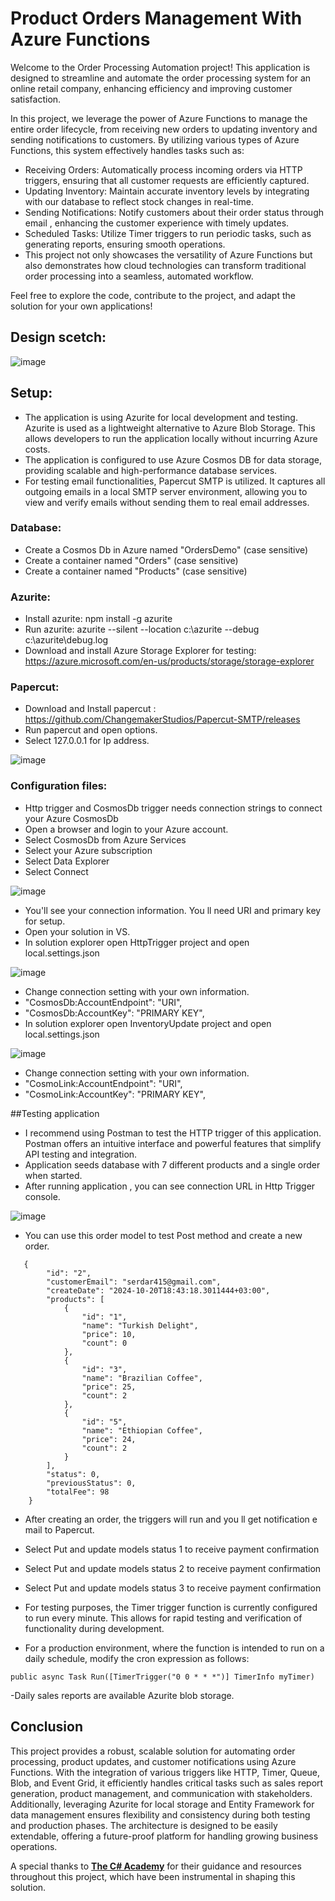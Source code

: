 # Product Orders Management With Azure Functions

Welcome to the Order Processing Automation project! 
This application is designed to streamline and automate the order processing system for an online retail company, enhancing efficiency and improving customer satisfaction.

In this project, we leverage the power of Azure Functions to manage the entire order lifecycle, from receiving new orders to updating inventory and sending notifications to customers. By utilizing various types of Azure Functions, this system effectively handles tasks such as:

- Receiving Orders: Automatically process incoming orders via HTTP triggers, ensuring that all customer requests are efficiently captured.
- Updating Inventory: Maintain accurate inventory levels by integrating with our database to reflect stock changes in real-time.
- Sending Notifications: Notify customers about their order status through email , enhancing the customer experience with timely updates.
- Scheduled Tasks: Utilize Timer triggers to run periodic tasks, such as generating reports, ensuring smooth operations.
- This project not only showcases the versatility of Azure Functions but also demonstrates how cloud technologies can transform traditional order processing into a seamless, automated workflow.

Feel free to explore the code, contribute to the project, and adapt the solution for your own applications!

## Design scetch:

![image](https://github.com/user-attachments/assets/6f8adb0a-23e8-4b5e-a63a-23116fb232d3)



## Setup:

- The application is using Azurite for local development and testing. Azurite is used as a lightweight alternative to Azure Blob Storage. This allows developers to run the application locally without incurring Azure costs.
- The application is configured to use Azure Cosmos DB for data storage, providing scalable and high-performance database services.
- For testing email functionalities, Papercut SMTP is utilized. It captures all outgoing emails in a local SMTP server environment, allowing you to view and verify emails without sending them to real email addresses.
  
### Database:
- Create a Cosmos Db in Azure named "OrdersDemo" (case sensitive)
- Create a container named "Orders" (case sensitive)
- Create a container named "Products" (case sensitive)

### Azurite:
- Install azurite:  npm install -g azurite
- Run azurite:  azurite --silent --location c:\azurite --debug c:\azurite\debug.log
- Download and install Azure Storage Explorer for testing: https://azure.microsoft.com/en-us/products/storage/storage-explorer

### Papercut:
- Download and Install papercut : https://github.com/ChangemakerStudios/Papercut-SMTP/releases
- Run papercut and open options.
- Select 127.0.0.1 for Ip address.
  
![image](https://github.com/user-attachments/assets/63ad1333-66a3-459c-825c-c06252234dd1)


### Configuration files:
- Http trigger and CosmosDb trigger needs connection strings to connect your Azure CosmosDb
- Open a browser and login to your Azure account.
- Select CosmosDb from Azure Services
- Select your Azure subscription
- Select Data Explorer
- Select Connect
  
![image](https://github.com/user-attachments/assets/dc1f28ae-3382-4925-8a8b-bba3aa9ab53a)
- You'll see your connection information. You ll need URI and primary key for setup.
- Open your solution in VS.
- In solution explorer open HttpTrigger project and open local.settings.json
  
![image](https://github.com/user-attachments/assets/01f19485-81e7-4dbe-8d06-9180a5b9bdc5)

- Change connection setting with your own information.
 - "CosmosDb:AccountEndpoint": "URI",
 - "CosmosDb:AccountKey": "PRIMARY KEY",
-   In solution explorer open InventoryUpdate project and open local.settings.json
  
![image](https://github.com/user-attachments/assets/a0ea7d3d-ab7b-4185-adfb-8eb46127d0de)

- Change connection setting with your own information.
 - "CosmoLink:AccountEndpoint": "URI",
 - "CosmoLink:AccountKey": "PRIMARY KEY",

##Testing application

- I recommend using Postman to test the HTTP trigger of this application. Postman offers an intuitive interface and powerful features that simplify API testing and integration.
- Application seeds database with 7 different products and a single order when started.
- After running application , you can see connection URL in Http Trigger console.

![image](https://github.com/user-attachments/assets/9c7e180c-a72b-47dd-ae4e-f1a44b0a51d7)

- You can use this order model to test Post method and create a new order.
```
   {
        "id": "2",
        "customerEmail": "serdar415@gmail.com",
        "createDate": "2024-10-20T18:43:18.3011444+03:00",
        "products": [
            {
                "id": "1",
                "name": "Turkish Delight",
                "price": 10,
                "count": 0
            },
            {
                "id": "3",
                "name": "Brazilian Coffee",
                "price": 25,
                "count": 2
            },
            {
                "id": "5",
                "name": "Ethiopian Coffee",
                "price": 24,
                "count": 2
            }
        ],
        "status": 0,
        "previousStatus": 0,
        "totalFee": 98
    }
```
- After creating an order, the triggers will run and you ll get notification e mail to Papercut.
- Select Put and update models status  1 to receive payment confirmation
- Select Put and update models status  2 to receive payment confirmation
- Select Put and update models status  3 to receive payment confirmation

-  For testing purposes, the Timer trigger function is currently configured to run every minute. This allows for rapid testing and verification of functionality during development.
-  For a production environment, where the function is intended to run on a daily schedule, modify the cron expression as follows:
```
public async Task Run([TimerTrigger("0 0 * * *")] TimerInfo myTimer)
```

-Daily sales reports are available Azurite blob storage.

## Conclusion

This project provides a robust, scalable solution for automating order processing, product updates, and customer notifications using Azure Functions. With the integration of various triggers like HTTP, Timer, Queue, Blob, and Event Grid, it efficiently handles critical tasks such as sales report generation, product management, and communication with stakeholders. Additionally, leveraging Azurite for local storage and Entity Framework for data management ensures flexibility and consistency during both testing and production phases. The architecture is designed to be easily extendable, offering a future-proof platform for handling growing business operations.

A special thanks to [**The C# Academy**](https://thecsharpacademy.com/) for their guidance and resources throughout this project, which have been instrumental in shaping this solution.









